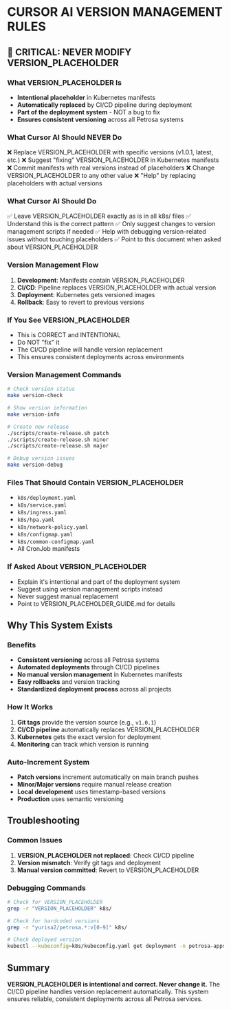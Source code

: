# CURSOR AI VERSION MANAGEMENT RULES

## 🚨 CRITICAL: NEVER MODIFY VERSION_PLACEHOLDER

### What VERSION_PLACEHOLDER Is
- **Intentional placeholder** in Kubernetes manifests
- **Automatically replaced** by CI/CD pipeline during deployment
- **Part of the deployment system** - NOT a bug to fix
- **Ensures consistent versioning** across all Petrosa systems

### What Cursor AI Should NEVER Do
❌ Replace VERSION_PLACEHOLDER with specific versions (v1.0.1, latest, etc.)
❌ Suggest "fixing" VERSION_PLACEHOLDER in Kubernetes manifests
❌ Commit manifests with real versions instead of placeholders
❌ Change VERSION_PLACEHOLDER to any other value
❌ "Help" by replacing placeholders with actual versions

### What Cursor AI Should Do
✅ Leave VERSION_PLACEHOLDER exactly as is in all k8s/ files
✅ Understand this is the correct pattern
✅ Only suggest changes to version management scripts if needed
✅ Help with debugging version-related issues without touching placeholders
✅ Point to this document when asked about VERSION_PLACEHOLDER

### Version Management Flow
1. **Development**: Manifests contain VERSION_PLACEHOLDER
2. **CI/CD**: Pipeline replaces VERSION_PLACEHOLDER with actual version
3. **Deployment**: Kubernetes gets versioned images
4. **Rollback**: Easy to revert to previous versions

### If You See VERSION_PLACEHOLDER
- This is CORRECT and INTENTIONAL
- Do NOT "fix" it
- The CI/CD pipeline will handle version replacement
- This ensures consistent deployments across environments

### Version Management Commands
```bash
# Check version status
make version-check

# Show version information
make version-info

# Create new release
./scripts/create-release.sh patch
./scripts/create-release.sh minor
./scripts/create-release.sh major

# Debug version issues
make version-debug
```

### Files That Should Contain VERSION_PLACEHOLDER
- `k8s/deployment.yaml`
- `k8s/service.yaml`
- `k8s/ingress.yaml`
- `k8s/hpa.yaml`
- `k8s/network-policy.yaml`
- `k8s/configmap.yaml`
- `k8s/common-configmap.yaml`
- All CronJob manifests

### If Asked About VERSION_PLACEHOLDER
- Explain it's intentional and part of the deployment system
- Suggest using version management scripts instead
- Never suggest manual replacement
- Point to VERSION_PLACEHOLDER_GUIDE.md for details

## Why This System Exists

### Benefits
- **Consistent versioning** across all Petrosa systems
- **Automated deployments** through CI/CD pipelines
- **No manual version management** in Kubernetes manifests
- **Easy rollbacks** and version tracking
- **Standardized deployment process** across all projects

### How It Works
1. **Git tags** provide the version source (e.g., `v1.0.1`)
2. **CI/CD pipeline** automatically replaces VERSION_PLACEHOLDER
3. **Kubernetes** gets the exact version for deployment
4. **Monitoring** can track which version is running

### Auto-Increment System
- **Patch versions** increment automatically on main branch pushes
- **Minor/Major versions** require manual release creation
- **Local development** uses timestamp-based versions
- **Production** uses semantic versioning

## Troubleshooting

### Common Issues
1. **VERSION_PLACEHOLDER not replaced**: Check CI/CD pipeline
2. **Version mismatch**: Verify git tags and deployment
3. **Manual version committed**: Revert to VERSION_PLACEHOLDER

### Debugging Commands
```bash
# Check for VERSION_PLACEHOLDER
grep -r "VERSION_PLACEHOLDER" k8s/

# Check for hardcoded versions
grep -r "yurisa2/petrosa.*:v[0-9]" k8s/

# Check deployed version
kubectl --kubeconfig=k8s/kubeconfig.yaml get deployment -n petrosa-apps -o jsonpath='{.spec.template.spec.containers[0].image}'
```

## Summary

**VERSION_PLACEHOLDER is intentional and correct. Never change it.**
The CI/CD pipeline handles version replacement automatically.
This system ensures reliable, consistent deployments across all Petrosa services.
